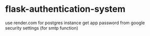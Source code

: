 # flask-authentication-system

use render.com for postgres instance
get app password from google security settings (for smtp function)
